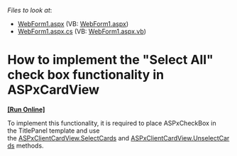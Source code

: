 <!-- default file list -->
*Files to look at*:

* [WebForm1.aspx](./CS/DxExample/WebForm1.aspx) (VB: [WebForm1.aspx](./VB/DxExample/WebForm1.aspx))
* [WebForm1.aspx.cs](./CS/DxExample/WebForm1.aspx.cs) (VB: [WebForm1.aspx.vb](./VB/DxExample/WebForm1.aspx.vb))
<!-- default file list end -->
# How to implement the "Select All" check box functionality in ASPxCardView
<!-- run online -->
**[[Run Online]](https://codecentral.devexpress.com/t446605/)**
<!-- run online end -->


<p>To implement this functionality, it is required to place ASPxCheckBox in the TitlePanel template and use the <a href="https://documentation.devexpress.com/#aspnet/DevExpressWebScriptsASPxClientCardView_SelectCardstopic(Qaa54Q)">ASPxClientCardView.SelectCards</a> and <a href="https://documentation.devexpress.com/#AspNet/DevExpressWebScriptsASPxClientCardView_UnselectCardstopic(QtI2nA)">ASPxClientCardView.UnselectCards</a> methods.</p>

<br/>


